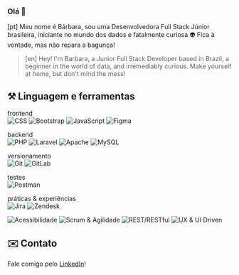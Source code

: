 ### Olá 👋

[pt] Meu nome é Bárbara, sou uma Desenvolvedora Full Stack Júnior brasileira, iniciante no mundo dos dados e fatalmente curiosa 👽 Fica à vontade, mas não repara a bagunça! <br>
>[en] Hey! I'm Barbara, a Junior Full Stack Developer based in Brazil, a beginner in the world of data, and irremediably curious. Make yourself at home, but don't mind the mess!
>
## ⚒️ Linguagem e ferramentas

frontend <br>
![CSS](https://img.shields.io/badge/CSS-0099ff?style=for-the-badge&logo=css3&logoColor=white)
![Bootstrap](https://img.shields.io/badge/Bootstrap-563d7c?style=for-the-badge&logo=bootstrap&logoColor=white)
![JavaScript](https://img.shields.io/badge/JavaScript-f7df1e?style=for-the-badge&logo=javascript&logoColor=black)
![Figma](https://img.shields.io/badge/Figma-f24e1e?style=for-the-badge&logo=figma&logoColor=white)

backend <br>
![PHP](https://img.shields.io/badge/PHP-777bb4?style=for-the-badge&logo=php&logoColor=white)
![Laravel](https://img.shields.io/badge/Laravel-ff2d20?style=for-the-badge&logo=laravel&logoColor=white)
![Apache](https://img.shields.io/badge/Apache-d22128?style=for-the-badge&logo=apache&logoColor=white)
![MySQL](https://img.shields.io/badge/MySQL-4479a1?style=for-the-badge&logo=mysql&logoColor=white)

versionamento<br>
![Git](https://img.shields.io/badge/Git-f05032?style=for-the-badge&logo=git&logoColor=white)
![GitLab](https://img.shields.io/badge/GitLab-fca121?style=for-the-badge&logo=gitlab&logoColor=white)

testes <br>
![Postman](https://img.shields.io/badge/Postman-ff6c37?style=for-the-badge&logo=postman&logoColor=white)

práticas & experiências <br>
![Jira](https://img.shields.io/badge/Jira-0052cc?style=for-the-badge&logo=jira&logoColor=white)
![Zendesk](https://img.shields.io/badge/Zendesk-03363d?style=for-the-badge&logo=Zendesk&logoColor=white)

![Acessibilidade](https://img.shields.io/badge/Acessibilidade-3cb371?style=for-the-badge&logoColor=white)
![Scrum & Agilidade](https://img.shields.io/badge/Scrum%20%26%20Agilidade-6db33f?style=for-the-badge&logoColor=white)
![REST/RESTful](https://img.shields.io/badge/REST%2FRESTful-61dafb?style=for-the-badge&logoColor=white)
![UX & UI Driven](https://img.shields.io/badge/UX%20%26%20UI%20Driven-4db6ac?style=for-the-badge&logo=uxpin&logoColor=white)

## ✉️ Contato

Fale comigo pelo [LinkedIn](https://www.linkedin.com/in/barbara--tavares/)!
